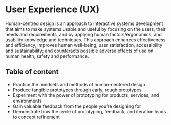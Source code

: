 # User Experience (UX)
Human-centred design is an approach to interactive systems development that aims to make systems usable and useful by focusing on the users, their needs and requirements, and by applying human factors/ergonomics, and usability knowledge and techniques. This approach enhances effectiveness and efficiency, improves human well-being, user satisfaction, accessibility and sustainability; and counteracts possible adverse effects of use on human health, safety and performance.

## Table of content
- Practice the mindsets and methods of human-centered design
- Produce tangible prototypes through early, rough prototypes
- Experiment with the power of prototyping for products, services, and environments
- Gain valuable feedback from the people you’re designing for
- Demonstrate how the cycle of prototyping, feedback, and iteration leads to concept refinement
